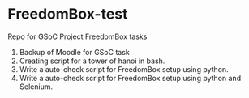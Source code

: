 # FreedomBox-test
Repo for GSoC Project FreedomBox tasks
1. Backup of Moodle for GSoC task
2. Creating script for a tower of hanoi in bash.
3. Write a auto-check script for FreedomBox setup using python.
4. Write a auto-check script for FreedomBox setup using python and Selenium.
